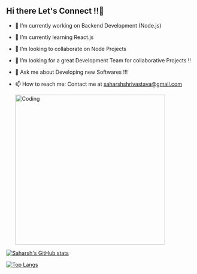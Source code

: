 ## Hi there Let's Connect !!👋

- 🔭 I’m currently working on Backend Development (Node.js)
- 🌱 I’m currently learning React.js 
- 👯 I’m looking to collaborate on Node Projects 
- 🤔 I’m looking for a great Development Team for collaborative Projects !! 
- 💬 Ask me about Developing new Softwares !!!
- 📫 How to reach me: Contact me at saharshshrivastava@gmail.com

  <img align="centre" alt="Coding" width="400" src="https://res.cloudinary.com/practicaldev/image/fetch/s--sNXjzc6P--/c_limit%2Cf_auto%2Cfl_progressive%2Cq_66%2Cw_880/https://media1.tenor.com/images/0c34272909ee2a4db5606a014082312b/tenor.gif%3Fitemid%3D15828752">

[![Saharsh's GitHub stats](https://github-readme-stats.vercel.app/api?username=30saharsh)](https://github.com/anuraghazra/github-readme-stats)


[![Top Langs](https://github-readme-stats.vercel.app/api/top-langs/?username=30saharsh&hide_progress=true)](https://github.com/30saharsh/github-readme-stats)

